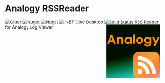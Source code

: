 # Analogy RSSReader 
[![Gitter](https://badges.gitter.im/Analogy-LogViewer/community.svg)](https://gitter.im/Analogy-LogViewer/community?utm_source=badge&utm_medium=badge&utm_campaign=pr-badge)  [![Nuget](https://img.shields.io/nuget/v/Analogy.LogViewer.RSSReader)](https://www.nuget.org/packages/Analogy.LogViewer.RSSReader/) [![Nuget](https://img.shields.io/nuget/dt/Analogy.LogViewer.RSSReader)](https://www.nuget.org/packages/Analogy.LogViewer.RSSReader/) ![.NET Core Desktop](https://github.com/Analogy-LogViewer/Analogy.LogViewer.RSSReader/workflows/.NET%20Core%20Desktop/badge.svg) [![Build Status](https://dev.azure.com/Analogy-LogViewer/Analogy%20Log%20Viewer/_apis/build/status/Analogy-LogViewer.Analogy.LogViewer.RSSReader?branchName=master)](https://dev.azure.com/Analogy-LogViewer/Analogy%20Log%20Viewer/_build/latest?definitionId=7&branchName=master) <img src="./Assets/AnalogyRSS.png" align="right" width="175px" height="175px">
RSS Reader for Analogy Log Viewer
